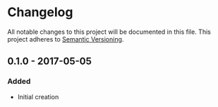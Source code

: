 # Changelog

All notable changes to this project will be documented in this file.
This project adheres to [Semantic Versioning](http://semver.org/).

## 0.1.0 - 2017-05-05
### Added
- Initial creation
